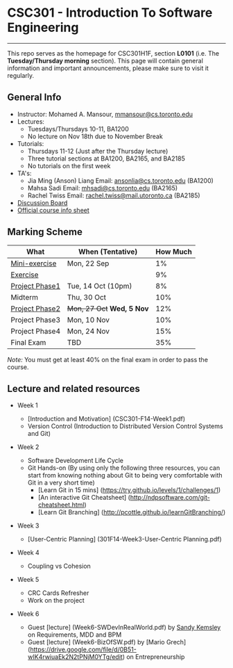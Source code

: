 # CSC301 - Introduction To Software Engineering #

----

This repo serves as the homepage for CSC301H1F, section **L0101** (i.e. The **Tuesday/Thursday morning** section).
This page will contain general information and important announcements, please make sure to visit it regularly.

## General Info ##

 * Instructor: Mohamed A. Mansour, mmansour@cs.toronto.edu
 * Lectures: 
   * Tuesdays/Thursdays 10-11, BA1200
   * No lecture on Nov 18th due to November Break
 * Tutorials:
   * Thursdays 11-12 (Just after the Thursday lecture)
   * Three tutorial sections at BA1200, BA2165, and BA2185
   * No tutorials on the first week
 * TA's: 
   * Jia Ming (Anson) Liang Email: ansonlia@cs.toronto.edu (BA1200)
   * Mahsa Sadi Email: mhsadi@cs.toronto.edu (BA2165)
   * Rachel Twiss Email: rachel.twiss@mail.utoronto.ca (BA2185)
 * [Discussion Board](http://piazza.com/utoronto.ca/fall2014/csc301/)
 * [Official course info sheet](301F14-CourseInfoSheet.pdf)


## Marking Scheme ##


What | When (Tentative) | How Much
--- | --- | ---
[Mini-exercise](https://github.com/csc301-fall2014/mini-exercise/tree/st-george-morning-section)  | Mon, 22 Sep | 1% | 1%
[Exercise](https://github.com/csc301-fall2014/CSC301H1F-L0101-Home/blob/master/exercise1.md) |  | 9%
[Project Phase1](https://github.com/csc301-fall2014/CSC301H1F-L0101-Home/blob/master/Phase1Handout.md) | Tue, 14 Oct (10pm)  | 8% 
Midterm        | Thu, 30 Oct | 10%
[Project Phase2](https://github.com/csc301-fall2014/CSC301H1F-L0101-Home/blob/master/Phase2Handout.md) | ~~Mon, 27 Oct~~  __Wed, 5 Nov__ | 12%
Project Phase3 | Mon, 10 Nov | 10% 
Project Phase4 | Mon, 24 Nov | 15% 
Final Exam     | TBD         | 35%

*Note:* You must get at least 40% on the final exam in order to pass the course.

## Lecture and related resources ##
* Week 1
     * [Introduction and Motivation] (CSC301-F14-Week1.pdf)
     * Version Control (Introduction to Distributed Version Control Systems and Git)
   
* Week 2
   * Software Development Life Cycle  
   * Git Hands-on (By using only the following three resources, you can start from knowing nothing about Git to being very comfortable with Git in a very short time)
     * [Learn Git in 15 mins] (https://try.github.io/levels/1/challenges/1)
     * [An interactive Git Cheatsheet] (http://ndpsoftware.com/git-cheatsheet.html)
     * [Learn Git Branching] (http://pcottle.github.io/learnGitBranching/)
    
* Week 3
     * [User-Centric Planning] (301F14-Week3-User-Centric Planning.pdf)
* Week 4
     * Coupling vs Cohesion
* Week 5
     * CRC Cards Refresher
     * Work on the project
* Week 6
     * Guest [lecture] (Week6-SWDevInRealWorld.pdf) by [Sandy Kemsley](http://column2.com/about/) on Requirements, MDD and BPM
     * Guest [lecture] (Week6-BizOfSW.pdf) by [Mario Grech] (https://drive.google.com/file/d/0B51-wIK4rwiuaEk2N2tPNjM0YTg/edit) on Entrepreneurship

  
